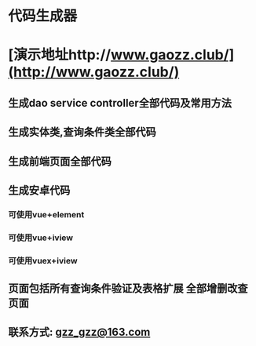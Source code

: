 # 代码生成器

# [演示地址http://www.gaozz.club/](http://www.gaozz.club/)

## 生成dao service controller全部代码及常用方法

## 生成实体类,查询条件类全部代码

## 生成前端页面全部代码

## 生成安卓代码

### 可使用vue+element

### 可使用vue+iview

### 可使用vuex+iview

## 页面包括所有查询条件验证及表格扩展 全部增删改查页面

## 联系方式: gzz_gzz@163.com
